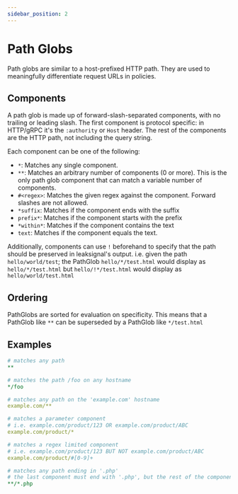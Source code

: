 ```yaml
---
sidebar_position: 2
---
```


# Path Globs

Path globs are similar to a host-prefixed HTTP path. They are used to meaningfully differentiate request URLs in policies.

## Components

A path glob is made up of forward-slash-separated components, with no trailing or leading slash. The first component is protocol specific: in HTTP/gRPC it's the `:authority` or `Host` header. The rest of the components are the HTTP path, not including the query string.

Each component can be one of the following:

* `*`: Matches any single component.
* `**`: Matches an arbitrary number of components (0 or more). This is the only path glob component that can match a variable number of components.
* `#<regex>`: Matches the given regex against the component. Forward slashes are not allowed.
* `*suffix`: Matches if the component ends with the suffix
* `prefix*`: Matches if the component starts with the prefix
* `*within*`: Matches if the component contains the text
* `text`: Matches if the component equals the text.

Additionally, components can use `!` beforehand to specify that the path should be preserved in leaksignal's output.
i.e. given the path `hello/world/test`; the PathGlob `hello/*/test.html` would display as `hello/*/test.html`
but `hello/!*/test.html` would display as `hello/world/test.html`

## Ordering

PathGlobs are sorted for evaluation on specificity. This means that a PathGlob like `**` can be superseded by a PathGlob like `*/test.html`

## Examples

```yaml
# matches any path
**

# matches the path /foo on any hostname
*/foo

# matches any path on the 'example.com' hostname
example.com/**

# matches a parameter component
# i.e. example.com/product/123 OR example.com/product/ABC
example.com/product/*

# matches a regex limited component
# i.e. example.com/product/123 BUT NOT example.com/product/ABC
example.com/product/#[0-9]+

# matches any path ending in '.php'
# the last component must end with '.php', but the rest of the components are ignored
**/*.php
```
